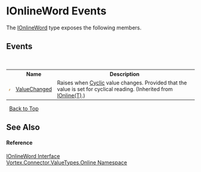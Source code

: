 # IOnlineWord Events
 

The <a href="T_Vortex_Connector_ValueTypes_Online_IOnlineWord.md">IOnlineWord</a> type exposes the following members.


## Events
&nbsp;<table><tr><th></th><th>Name</th><th>Description</th></tr><tr><td>![Public event](media/pubevent.gif "Public event")</td><td><a href="E_Vortex_Connector_ValueTypes_Online_IOnline_1_ValueChanged.md">ValueChanged</a></td><td>
Raises when <a href="P_Vortex_Connector_ValueTypes_Online_IOnline_1_Cyclic.md">Cyclic</a> value changes. Provided that the value is set for cyclical reading.
 (Inherited from <a href="T_Vortex_Connector_ValueTypes_Online_IOnline_1.md">IOnline(T)</a>.)</td></tr></table>&nbsp;
<a href="#ionlineword-events">Back to Top</a>

## See Also


#### Reference
<a href="T_Vortex_Connector_ValueTypes_Online_IOnlineWord.md">IOnlineWord Interface</a><br /><a href="N_Vortex_Connector_ValueTypes_Online.md">Vortex.Connector.ValueTypes.Online Namespace</a><br />